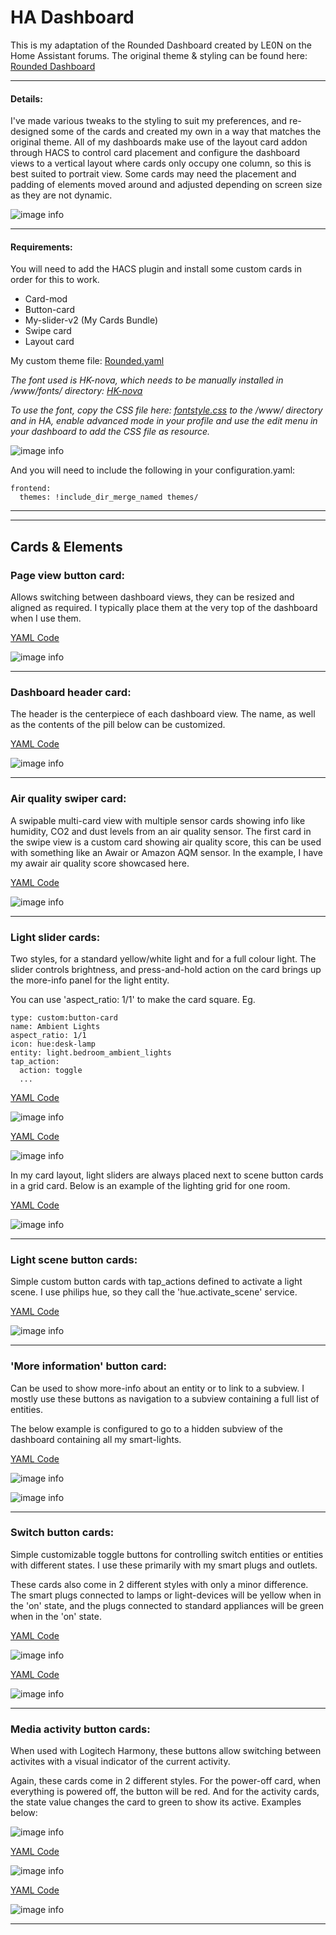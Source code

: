 # HA Dashboard
This is my adaptation of the Rounded Dashboard created by LE0N on the Home Assistant forums. The original theme & styling can be found here: [Rounded Dashboard](https://community.home-assistant.io/t/rounded-dashboard-guide/543043)

---

#### Details:

I've made various tweaks to the styling to suit my preferences, and re-designed some of the cards and created my own in a way that matches the original theme. All of my dashboards make use of the layout card addon through HACS to control card placement and configure the dashboard views to a vertical layout where cards only occupy one column, so this is best suited to portrait view. Some cards may need the placement and padding of elements moved around and adjusted depending on screen size as they are not dynamic.

![image info](images/dashboard-overview.gif)

---

#### Requirements:

You will need to add the HACS plugin and install some custom cards in order for this to work.

* Card-mod
* Button-card
* My-slider-v2 (My Cards Bundle)
* Swipe card
* Layout card

My custom theme file: [Rounded.yaml](/themes/Rounded.yaml)

*The font used is HK-nova, which needs to be manually installed in /www/fonts/ directory: [HK-nova](https://hanken.co/en-gb/products/hk-nova)*

*To use the font, copy the CSS file here: [fontstyle.css](/fontstyle.css) to the /www/ directory and in HA, enable advanced mode in your profile and use the edit menu in your dashboard to add the CSS file as resource.*

![image info](images/fontstyle.png)

And you will need to include the following in your configuration.yaml:
```
frontend:
  themes: !include_dir_merge_named themes/
```

---
---

## Cards & Elements

### Page view button card:
Allows switching between dashboard views, they can be resized and aligned as required. I typically place them at the very top of the dashboard when I use them.

[YAML Code](/page-view-buttons.yaml)

![image info](images/page-view-buttons.png)

---

### Dashboard header card:
The header is the centerpiece of each dashboard view. The name, as well as the contents of the pill below can be customized.

[YAML Code](/dashboard-header.yaml)

![image info](images/dashboard-header.png)

---

### Air quality swiper card:
A swipable multi-card view with multiple sensor cards showing info like humidity, CO2 and dust levels from an air quality sensor. The first card in the swipe view is a custom card showing air quality score, this can be used with something like an Awair or Amazon AQM sensor. In the example, I have my awair air quality score showcased here.

[YAML Code](/air-quality-swiper.yaml)

![image info](images/air-quality-swiper.gif)

---

### Light slider cards:
Two styles, for a standard yellow/white light and for a full colour light. The slider controls brightness, and press-and-hold action on the card brings up the more-info panel for the light entity.

You can use 'aspect_ratio: 1/1' to make the card square. Eg.
```
type: custom:button-card
name: Ambient Lights
aspect_ratio: 1/1
icon: hue:desk-lamp
entity: light.bedroom_ambient_lights
tap_action:
  action: toggle
  ...
```

[YAML Code](/light-card-normal.yaml)

![image info](images/light-card-normal.gif)


[YAML Code](/light-card-colour.yaml)

![image info](images/light-card-colour.gif)

In my card layout, light sliders are always placed next to scene button cards in a grid card. Below is an example of the lighting grid for one room.

[YAML Code](/full-light-grid-card.yaml)

![image info](images/full-light-grid-card.png)

---

### Light scene button cards:
Simple custom button cards with tap_actions defined to activate a light scene. I use philips hue, so they call the 'hue.activate_scene' service.

[YAML Code](/lighting-scene-button.yaml)

![image info](images/lighting-scene-button.png)

---

### 'More information' button card:
Can be used to show more-info about an entity or to link to a subview. I mostly use these buttons as navigation to a subview containing a full list of entities. 

The below example is configured to go to a hidden subview of the dashboard containing all my smart-lights.

[YAML Code](/more-information-button.yaml)

![image info](images/more-information-button.png)

![image info](images/more-information-button-example.gif)

---

### Switch button cards:
Simple customizable toggle buttons for controlling switch entities or entities with different states. I use these primarily with my smart plugs and outlets. 

These cards also come in 2 different styles with only a minor difference. The smart plugs connected to lamps or light-devices will be yellow when in the 'on' state, and the plugs connected to standard appliances will be green when in the 'on' state.

[YAML Code](/switch-button-light.yaml)

![image info](images/switch-button-light.gif)

[YAML Code](/switch-button-device.yaml)

![image info](images/switch-button-device.gif)

---

### Media activity button cards:
When used with Logitech Harmony, these buttons allow switching between activites with a visual indicator of the current activity.

Again, these cards come in 2 different styles. For the power-off card, when everything is powered off, the button will be red. And for the activity cards, the state value changes the card to green to show its active. Examples below:

![image info](images/media-activity-button-grid.gif)

[YAML Code](/media-activity-off-button.yaml)

![image info](images/media-activity-off-button.gif)

[YAML Code](/media-activity-button.yaml)

![image info](images/media-activity-button.gif)

---